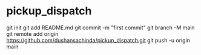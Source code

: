 # pickup_dispatch



git init
git add README.md
git commit -m "first commit"
git branch -M main
git remote add origin https://github.com/dushansachinda/pickup_dispatch.git
git push -u origin main
